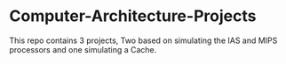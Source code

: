 # Computer-Architecture-Projects 
This repo contains 3 projects, Two based on simulating the IAS and MIPS processors and one simulating a Cache. 

